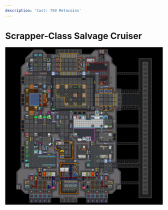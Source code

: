 ```yaml
---
description: 'Cost: 750 Metacoins'
---
```


# Scrapper-Class Salvage Cruiser

![](<../../.gitbook/assets/image (12) (1).png>)
